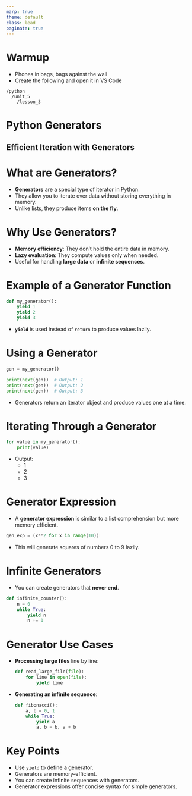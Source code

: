 ```yaml
---
marp: true
theme: default
class: lead
paginate: true
---
```


<!-- headingDivider: 1 -->
<!-- backgroundColor: black -->
<!-- class: invert -->

# Warmup 

- Phones in bags, bags against the wall
- Create the following and open it in VS Code

```text
/python
  /unit_5
    /lesson_3
```

# Python Generators

## Efficient Iteration with Generators

# What are Generators?

- **Generators** are a special type of iterator in Python.
- They allow you to iterate over data without storing everything in memory.
- Unlike lists, they produce items **on the fly**.

# Why Use Generators?

- **Memory efficiency**: They don’t hold the entire data in memory.
- **Lazy evaluation**: They compute values only when needed.
- Useful for handling **large data** or **infinite sequences**.

# Example of a Generator Function

```python
def my_generator():
    yield 1
    yield 2
    yield 3
```

- **`yield`** is used instead of `return` to produce values lazily.

# Using a Generator

```python
gen = my_generator()

print(next(gen))  # Output: 1
print(next(gen))  # Output: 2
print(next(gen))  # Output: 3
```

- Generators return an iterator object and produce values one at a time.

# Iterating Through a Generator

```python
for value in my_generator():
    print(value)
```

- Output:
  - 1
  - 2
  - 3

# Generator Expression

- A **generator expression** is similar to a list comprehension but more memory efficient.
  
```python
gen_exp = (x**2 for x in range(10))
```

- This will generate squares of numbers 0 to 9 lazily.

# Infinite Generators

- You can create generators that **never end**.

```python
def infinite_counter():
    n = 0
    while True:
        yield n
        n += 1
```

# Generator Use Cases

- **Processing large files** line by line:

  ```python
  def read_large_file(file):
      for line in open(file):
          yield line
  ```

- **Generating an infinite sequence**:

  ```python
  def fibonacci():
      a, b = 0, 1
      while True:
          yield a
          a, b = b, a + b
  ```

# Key Points

- Use `yield` to define a generator.
- Generators are memory-efficient.
- You can create infinite sequences with generators.
- Generator expressions offer concise syntax for simple generators.

